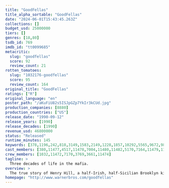 ```yaml
---
title: "GoodFellas"
title_alpha_sortable: "GoodFellas"
date: "2024-06-01T15:43:45.263Z"
collections: []
budget_usd: 25000000
tiers: []
genres: [18,80]
tsdb_id: 769
imdb_id: "tt0099685"
metacritic:
  slug: "goodfellas"
  score: 92
  review_count: 21
rotten_tomatoes:
  slug: "1032176-goodfellas"
  score: 95
  review_count: 164
original_title: "GoodFellas"
ratings: ["R"]
original_language: "en"
poster_path: "/aKuFiU82s5ISJpGZp7YkIr3kCUd.jpg"
production_companies: [8880]
production_countries: ["US"]
release_date: "1990-09-12"
release_years: [1990]
release_decades: [1990]
revenue_usd: 46800000
status: "Released"
runtime_minutes: 145
keywords: [378,1196,242,818,3149,1583,2149,1228,1857,10292,5565,9672,9826,10291,10391,41523,214983,214985]
cast_members: [380,11477,4517,11478,7004,11480,11482,5170,7164,11479,11481,99939,11485,11483,1006721,5578,93620,42308,18472,11486,53401,21385,1888773,7796,2231,47774,166890,1315514,22461,4159,21490,2144]
crew_members: [1032,11472,7170,3769,3661,11474]
tagline: >
  Three decades of life in the mafia.
overview: >
  The true story of Henry Hill, a half-Irish, half-Sicilian Brooklyn kid who is adopted by neighbourhood gangsters at an early age and climbs the ranks of a Mafia family under the guidance of Jimmy Conway.
homepage: "http://www.warnerbros.com/goodfellas"
---
```

